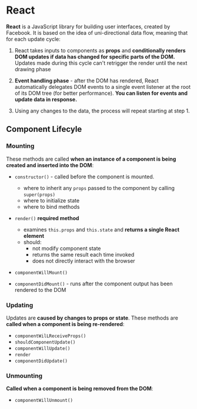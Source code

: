 # React

**React** is a JavaScript library for building user interfaces, created by Facebook. It is based on the idea of uni-directional data flow, meaning that for each update cycle:

1. React takes inputs to components as **props** and **conditionally renders DOM updates if data has changed for specific parts of the DOM.** Updates made during this cycle can't retrigger the render until the next drawing phase

2. **Event handling phase** - after the DOM has rendered, React automatically delegates DOM events to a single event listener at the root of its DOM tree (for better performance). **You can listen for events and update data in response.**

3. Using any changes to the data, the process will repeat starting at step 1.

## Component Lifecyle

### Mounting
These methods are called **when an instance of a component is being created and inserted into the DOM**:

* `constructor()` - called before the component is mounted.
  * where to inherit any `props` passed to the component by calling `super(props)` 
  * where to initialize state
  * where to bind methods

* `render()` **required method**
  * examines `this.props` and `this.state` and **returns a single React element**
  * should:
    * not modify component state
    * returns the same result each time invoked
    * does not directly interact with the browser

* `componentWillMount()` 

* `componentDidMount()` - runs after the component output has been rendered to the DOM

### Updating
Updates are **caused by changes to props or state**. These methods are **called when a component is being re-rendered**:

* `componentWilLReceiveProps()`
* `shouldComponentUpdate()`
* `componentWillUpdate()`
* `render`
* `componentDidUpdate()`

### Unmounting
**Called when a component is being removed from the DOM**:

* `componentWillUnmount()`